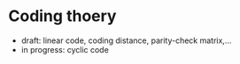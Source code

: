 # Coding thoery
- draft: linear code, coding distance, parity-check matrix,...
- in progress: cyclic code